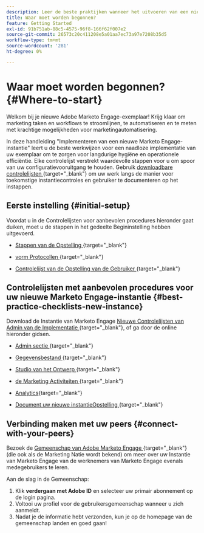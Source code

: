 ```yaml
---
description: Leer de beste praktijken wanneer het uitvoeren van een nieuw Marketo Engage geval. Door de prestaties bij te houden, kunt u het beste uit Marketo Engage halen en uw exemplaar instellen voor langdurige hygiëne en efficiëntie. Als nieuwe beheerder die door een nieuwe instantie navigeert, gebruikt u deze hulplijnen om scherpgesteld en georganiseerd te blijven.
title: Waar moet worden begonnen?
feature: Getting Started
exl-id: 91b751ab-88c5-4575-96f8-166f62f007e2
source-git-commit: 26573c20c411208e5a01aa7ec73a97e7208b35d5
workflow-type: tm+mt
source-wordcount: '281'
ht-degree: 0%

---
```


# Waar moet worden begonnen? {#Where-to-start}

Welkom bij je nieuwe Adobe Marketo Engage-exemplaar! Krijg klaar om marketing taken en workflows te stroomlijnen, te automatiseren en te meten met krachtige mogelijkheden voor marketingautomatisering.

In deze handleiding &quot;Implementeren van een nieuwe Marketo Engage-instantie&quot; leert u de beste werkwijzen voor een naadloze implementatie van uw exemplaar om te zorgen voor langdurige hygiëne en operationele efficiëntie. Elke controlelijst verstrekt waardevolle stappen voor u om spoor van uw configuratievooruitgang te houden. Gebruik [ downloadbare controlelijsten ](/help/marketo/getting-started/implementing-a-new-marketo-engage-instance/assets/adobe-marketo-engage-new-instance-admin-checklist.xlsx){target="_blank"} om uw werk langs de manier voor toekomstige instantiecontroles en gebruiker te documenteren op het instappen.

## Eerste instelling {#initial-setup}

Voordat u in de Controlelijsten voor aanbevolen procedures hieronder gaat duiken, moet u de stappen in het gedeelte Begininstelling hebben uitgevoerd.

* [ Stappen van de Opstelling ](/help/marketo/getting-started/initial-setup/setup-steps.md){target="_blank"}

* [ vorm Protocollen ](/help/marketo/getting-started/initial-setup/configure-protocols-for-marketo.md){target="_blank"}

* [ Controlelijst van de Opstelling van de Gebruiker ](/help/marketo/getting-started/initial-setup/user-setup.md){target="_blank"}

## Controlelijsten met aanbevolen procedures voor uw nieuwe Marketo Engage-instantie {#best-practice-checklists-new-instance}

Download de Instantie van Marketo Engage [ Nieuwe Controlelijsten van Admin van de Implementatie ](/help/marketo/getting-started/implementing-a-new-marketo-engage-instance/assets/adobe-marketo-engage-new-instance-admin-checklist.xlsx){target="_blank"}, of ga door de online hieronder gidsen.

* [ Admin sectie ](/help/marketo/getting-started/implementing-a-new-marketo-engage-instance/admin-section-checklist.md){target="_blank"}

* [ Gegevensbestand ](/help/marketo/getting-started/implementing-a-new-marketo-engage-instance/database-checklist.md){target="_blank"}

* [ Studio van het Ontwerp ](/help/marketo/getting-started/implementing-a-new-marketo-engage-instance/design-studio-checklist.md){target="_blank"}

* [ de Marketing Activiteiten ](/help/marketo/getting-started/implementing-a-new-marketo-engage-instance/marketing-activities-checklist.md){target="_blank"}

* [Analytics](/help/marketo/getting-started/implementing-a-new-marketo-engage-instance/analytics-checklist.md){target="_blank"}

* [ Document uw nieuwe instantieOpstelling ](/help/marketo/getting-started/implementing-a-new-marketo-engage-instance/document-your-setup.md){target="_blank"}

## Verbinding maken met uw peers {#connect-with-your-peers}

Bezoek de [ Gemeenschap van Adobe Marketo Engage ](https://nation.marketo.com/){target="_blank"} (die ook als de Marketing Natie wordt bekend) om meer over uw Instantie van Marketo Engage van de werknemers van Marketo Engage evenals medegebruikers te leren.

Aan de slag in de Gemeenschap:

1. Klik **verdergaan met Adobe ID** en selecteer uw primair abonnement op de login pagina.
1. Voltooi uw profiel voor de gebruikersgemeenschap wanneer u zich aanmeldt.
1. Nadat je de informatie hebt verzonden, kun je op de homepage van de gemeenschap landen en goed gaan!

